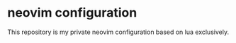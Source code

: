 # neovim configuration

This repository is my private neovim configuration based on lua exclusively.
